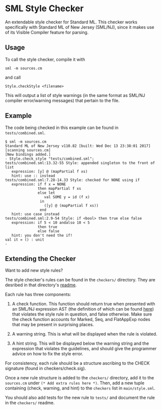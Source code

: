 # SML Style Checker
An extendable style checker for Standard ML. This checker works specifically with Standard ML of New Jersey (SML/NJ), 
since it makes use of its Visible Compiler feature for parsing.

## Usage

To call the style checker, compile it with 

```
sml -m sources.cm
```

and call

```
Style.checkStyle <filename>
```

This will output a list of style warnings (in the same format as SML/NJ compiler error/warning messages) that pertain to 
the file. 


## Example
The code being checked in this example can be found in `tests/combined.sml`.

```
$ sml -m sources.cm
Standard ML of New Jersey v110.82 [built: Wed Dec 13 23:38:01 2017]
[scanning sources.cm]
[New bindings added.]
- Style.check_style "tests/combined.sml";
tests/combined.sml:13.32-55 Style: appended singleton to the front of list
   expression: [y] @ (mapPartial f xs)
   hint: use :: instead
tests/combined.sml:7.28-14.33 Style: checked for NONE using if
   expression: if f x = NONE
               then mapPartial f xs
               else let
                  val SOME y = id (f x)
                in
                  ([y] @ (mapPartial f xs))
                end
   hint: use case instead
tests/combined.sml:2.9-54 Style: if <bool> then true else false
   expression: if 5 < 10 andalso 10 < 5
               then true
               else false
   hint: you don't need the if!
val it = () : unit
- 
```

## Extending the Checker
Want to add new style rules?

The style checker's rules can be found in the `checkers/` directory. They are desribed in that directory's [readme](https://github.com/jluningp/sml-style-check/blob/master/checkers/README.md). 

Each rule has three components:
1. A check function. This function should return true when presented with an SML/NJ expression AST (the definition of 
which can be found [here](https://www.smlnj.org/doc/Compiler/pages/ast.html)) that violates the style rule in question, 
and false otherwise. Make sure the check function accounts for Marked, Seq, and FlatAppExp nodes that may be present
in surprising places.

2. A warning string. This is what will be displayed when the rule is violated.

3. A hint string. This will be displayed below the warning string and the expression that violates the guidelines, and 
should give the programmer advice on how to fix the style error. 

For consistency, each rule should be a structure ascribing to the CHECK signature (found in checkers/check.sig).

Once a new rule structure is added to the `checkers/` directory, add it to the `sources.cm` under `(* Add extra rules here *)`.
Then, add a new tuple containing (check, warning, and hint) to the `checkers` list in `main/style.sml`. 

You should also add tests for the new rule to `tests/` and document the rule in the `checkers/` readme. 
